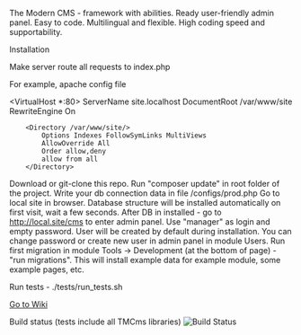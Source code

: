 The Modern CMS - framework with abilities.
Ready user-friendly admin panel.
Easy to code. Multilingual and flexible.
High coding speed and supportability.


Installation


Make server route all requests to index.php

For example, apache config file

<VirtualHost *:80>
        ServerName site.localhost
        DocumentRoot /var/www/site
        RewriteEngine On

        <Directory /var/www/site/>
            Options Indexes FollowSymLinks MultiViews
            AllowOverride All
            Order allow,deny
            allow from all
        </Directory>
</VirtualHost>

Download or git-clone this repo.
Run "composer update" in root folder of the project.
Write your db connection data in file /configs/prod.php
Go to local site in browser.
Database structure will be installed automatically on first visit, wait a few seconds.
After DB in installed - go to http://local.site/cms to enter admin panel. Use "manager" as login and empty password. User will be created by default during installation.
You can change password or create new user in admin panel in module Users.
Run first migration in module Tools -> Development (at the bottom of page) - "run migrations". This will install example data for example module, some example pages, etc.


Run tests - ./tests/run_tests.sh

[Go to Wiki](https://github.com/neTpyceB/the-modern-cms/wiki)

Build status (tests include all TMCms libraries) ![Build Status](http://ci.devp.eu/build-status/image/3)

